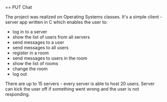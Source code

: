 == PUT Chat

The project was realized on Operating Systems classes. It's a simple client - server app written in C which enables the user to:

- log in to a server
- show the list of users from all servers
- send messages to a user
- send messages to all users
- register in a room
- send messages to users in the room
- show the list of rooms
- change the room
- log out

There are up to 15 servers - every server is able to host 20 users. Server can kick the user off if something went wrong and the user is not responding.
